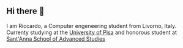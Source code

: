 ## Hi there 👋

<p>I am Riccardo, a Computer engeneering student from Livorno, Italy. Currenty studying at the <a href="https://unipi.it">University of Pisa</a> and honorous student at <a href="https://santannapisa.it">Sant'Anna School of Advanced Studies</a></p>

<br>
